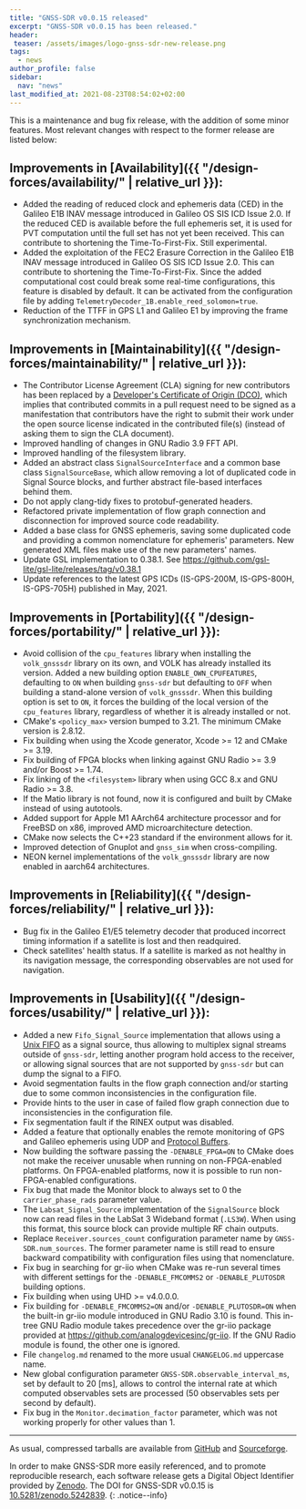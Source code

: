 ```yaml
---
title: "GNSS-SDR v0.0.15 released"
excerpt: "GNSS-SDR v0.0.15 has been released."
header:
 teaser: /assets/images/logo-gnss-sdr-new-release.png
tags:
  - news
author_profile: false
sidebar:
  nav: "news"
last_modified_at: 2021-08-23T08:54:02+02:00
---
```


This is a maintenance and bug fix release, with the addition of some minor
features. Most relevant changes with respect to the former release are listed
below:

## Improvements in [Availability]({{ "/design-forces/availability/" | relative_url }}):

- Added the reading of reduced clock and ephemeris data (CED) in the Galileo E1B
  INAV message introduced in Galileo OS SIS ICD Issue 2.0. If the reduced CED is
  available before the full ephemeris set, it is used for PVT computation until
  the full set has not yet been received. This can contribute to shortening the
  Time-To-First-Fix. Still experimental.
- Added the exploitation of the FEC2 Erasure Correction in the Galileo E1B INAV
  message introduced in Galileo OS SIS ICD Issue 2.0. This can contribute to
  shortening the Time-To-First-Fix. Since the added computational cost could
  break some real-time configurations, this feature is disabled by default. It
  can be activated from the configuration file by adding
  `TelemetryDecoder_1B.enable_reed_solomon=true`.
- Reduction of the TTFF in GPS L1 and Galileo E1 by improving the frame
  synchronization mechanism.


## Improvements in [Maintainability]({{ "/design-forces/maintainability/" | relative_url }}):

- The Contributor License Agreement (CLA) signing for new contributors has been
  replaced by a
  [Developer's Certificate of Origin (DCO)](https://github.com/gnss-sdr/gnss-sdr/blob/next/.github/DCO.txt),
  which implies that contributed commits in a pull request need to be signed as
  a manifestation that contributors have the right to submit their work under
  the open source license indicated in the contributed file(s) (instead of
  asking them to sign the CLA document).
- Improved handling of changes in GNU Radio 3.9 FFT API.
- Improved handling of the filesystem library.
- Added an abstract class `SignalSourceInterface` and a common base class
  `SignalSourceBase`, which allow removing a lot of duplicated code in Signal
  Source blocks, and further abstract file-based interfaces behind them.
- Do not apply clang-tidy fixes to protobuf-generated headers.
- Refactored private implementation of flow graph connection and disconnection
  for improved source code readability.
- Added a base class for GNSS ephemeris, saving some duplicated code and
  providing a common nomenclature for ephemeris' parameters. New generated XML
  files make use of the new parameters' names.
- Update GSL implementation to 0.38.1. See
  https://github.com/gsl-lite/gsl-lite/releases/tag/v0.38.1
- Update references to the latest GPS ICDs (IS-GPS-200M, IS-GPS-800H,
  IS-GPS-705H) published in May, 2021.


## Improvements in [Portability]({{ "/design-forces/portability/" | relative_url }}):

- Avoid collision of the `cpu_features` library when installing the
  `volk_gnsssdr` library on its own, and VOLK has already installed its version.
  Added a new building option `ENABLE_OWN_CPUFEATURES`, defaulting to `ON` when
  building `gnss-sdr` but defaulting to `OFF` when building a stand-alone
  version of `volk_gnsssdr`. When this building option is set to `ON`, it forces
  the building of the local version of the `cpu_features` library, regardless of
  whether it is already installed or not.
- CMake's `<policy_max>` version bumped to 3.21. The minimum CMake version is
  2.8.12.
- Fix building when using the Xcode generator, Xcode >= 12 and CMake >= 3.19.
- Fix building of FPGA blocks when linking against GNU Radio >= 3.9 and/or
  Boost >= 1.74.
- Fix linking of the `<filesystem>` library when using GCC 8.x and GNU Radio >=
  3.8.
- If the Matio library is not found, now it is configured and built by CMake
  instead of using autotools.
- Added support for Apple M1 AArch64 architecture processor and for FreeBSD on
  x86, improved AMD microarchitecture detection.
- CMake now selects the C++23 standard if the environment allows for it.
- Improved detection of Gnuplot and `gnss_sim` when cross-compiling.
- NEON kernel implementations of the `volk_gnsssdr` library are now enabled in
  aarch64 architectures.


## Improvements in [Reliability]({{ "/design-forces/reliability/" | relative_url }}):

- Bug fix in the Galileo E1/E5 telemetry decoder that produced incorrect timing
  information if a satellite is lost and then readquired.
- Check satellites' health status. If a satellite is marked as not healthy in
  its navigation message, the corresponding observables are not used for
  navigation.

## Improvements in [Usability]({{ "/design-forces/usability/" | relative_url }}):

- Added a new `Fifo_Signal_Source` implementation that allows using a
  [Unix FIFO](https://en.wikipedia.org/wiki/Named_pipe) as a signal source, thus
  allowing to multiplex signal streams outside of `gnss-sdr`, letting another
  program hold access to the receiver, or allowing signal sources that are not
  supported by `gnss-sdr` but can dump the signal to a FIFO.
- Avoid segmentation faults in the flow graph connection and/or starting due to
  some common inconsistencies in the configuration file.
- Provide hints to the user in case of failed flow graph connection due to
  inconsistencies in the configuration file.
- Fix segmentation fault if the RINEX output was disabled.
- Added a feature that optionally enables the remote monitoring of GPS and
  Galileo ephemeris using UDP and
  [Protocol Buffers](https://developers.google.com/protocol-buffers).
- Now building the software passing the `-DENABLE_FPGA=ON` to CMake does not
  make the receiver unusable when running on non-FPGA-enabled platforms. On
  FPGA-enabled platforms, now it is possible to run non-FPGA-enabled
  configurations.
- Fix bug that made the Monitor block to always set to 0 the
  `carrier_phase_rads` parameter value.
- The `Labsat_Signal_Source` implementation of the `SignalSource` block now can
  read files in the LabSat 3 Wideband format (`.LS3W`). When using this format,
  this source block can provide multiple RF chain outputs.
- Replace `Receiver.sources_count` configuration parameter name by
  `GNSS-SDR.num_sources`. The former parameter name is still read to ensure
  backward compatibility with configuration files using that nomenclature.
- Fix bug in searching for gr-iio when CMake was re-run several times with
  different settings for the `-DENABLE_FMCOMMS2` or `-DENABLE_PLUTOSDR` building
  options.
- Fix building when using UHD >= v4.0.0.0.
- Fix building for `-DENABLE_FMCOMMS2=ON` and/or `-DENABLE_PLUTOSDR=ON` when the
  built-in gr-iio module introduced in GNU Radio 3.10 is found. This in-tree GNU
  Radio module takes precedence over the gr-iio package provided at
  https://github.com/analogdevicesinc/gr-iio. If the GNU Radio module is found,
  the other one is ignored.
- File `changelog.md` renamed to the more usual `CHANGELOG.md` uppercase name.
- New global configuration parameter `GNSS-SDR.observable_interval_ms`, set by
  default to 20 [ms], allows to control the internal rate at which computed
  observables sets are processed (50 observables sets per second by default).
- Fix bug in the `Monitor.decimation_factor` parameter, which was not working
  properly for other values than 1.


-----


As usual, compressed tarballs are available from [GitHub](https://github.com/gnss-sdr/gnss-sdr/releases/tag/v0.0.15) and [Sourceforge](https://sourceforge.net/projects/gnss-sdr/).

<a href="https://doi.org/10.5281/zenodo.5242839" ><i class="ai ai-fw ai-doi ai-lg" aria-hidden="true"></i></a>In order to make GNSS-SDR more easily referenced, and to promote reproducible research, each software release gets a Digital Object Identifier provided by [Zenodo](https://help.zenodo.org/faq/). The DOI for GNSS-SDR v0.0.15 is [10.5281/zenodo.5242839](https://doi.org/10.5281/zenodo.5242839).
{: .notice--info}
